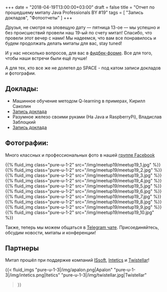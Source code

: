 +++
date = "2018-04-19T13:00:00+03:00"
draft = false
title = "Отчет по прошедшему митапу Java Professionals BY #19"
tags = [
    "Запись докладов",
    "Фотоотчеты"
]
+++

Друзья, не смотря на зловещую дату — пятница 13-ое — мы успешно и без происшествий провели наш 19-ый по счету митап! Спасибо, что провели этот вечер с нами!
Мы надеемся, что вам все понравилось и будем продолжать делать митапы для вас, stay tuned!

И у нас несколько вопросов, для вас в [фидбек-форме](http://bit.ly/jprof_resp_19). Все для того, чтобы наши встречи были ещё лучше!

А для тех, кто все же не долетел до SPACE - под катом записи докладов и фотографии.

<!--more-->

## Доклады:

 - Машинное обучение методом Q-learning в примерах, Кирилл Саколин
  - [Запись доклада](https://youtu.be/R_1Irrp6hJM)
 - Разумное железо своими руками (На Java и RaspberryPi), Владислав Заблоцкий
  - [Запись доклада](https://youtu.be/P3FgFkIWBQ8)

## Фотографии:

Много классных и профессиональных фото в нашей [группе Facebook](https://web.facebook.com/javaprofessionalsby/posts/1224640847639511)

<div class="post_photos">

{{% fluid_img class="pure-u-1-2" src="/img/meetup19/meetup19_1.jpg" %}}
{{% fluid_img class="pure-u-1-2" src="/img/meetup19/meetup19_2.jpg" %}}
{{% fluid_img class="pure-u-1-2" src="/img/meetup19/meetup19_3.jpg" %}}
{{% fluid_img class="pure-u-1-2" src="/img/meetup19/meetup19_4.jpg" %}}
{{% fluid_img class="pure-u-1-2" src="/img/meetup19/meetup19_5.jpg" %}}
{{% fluid_img class="pure-u-1-2" src="/img/meetup19/meetup19_6.jpg" %}}
{{% fluid_img class="pure-u-1-2" src="/img/meetup19/meetup19_7.jpg" %}}
{{% fluid_img class="pure-u-1-2" src="/img/meetup19/meetup19_8.jpg" %}}
{{% fluid_img class="pure-u-1-2" src="/img/meetup19/meetup19_9.jpg" %}}
{{% fluid_img class="pure-u-1-2" src="/img/meetup19/meetup19_10.jpg" %}}

</div>

Также, теперь мы можем общаться в [Telegram чате](https://t.me/jprof_by). Присоединяйтесь, обсудим новости, митапы и конференции!

## Партнеры

Митап прошёл при поддержке компаний [ISsoft](http://www.issoft.by/), [Intetics](http://intetics.com/) и [Twistellar](http://twistellar.com/)!

{{< fluid_imgs
  "pure-u-1-3|/img/apalon.png|Apalon"
  "pure-u-1-3|/img/intetics.png|Itetics"
  "pure-u-1-3|/img/twistellar.jpg|Twistellar"
>}}
